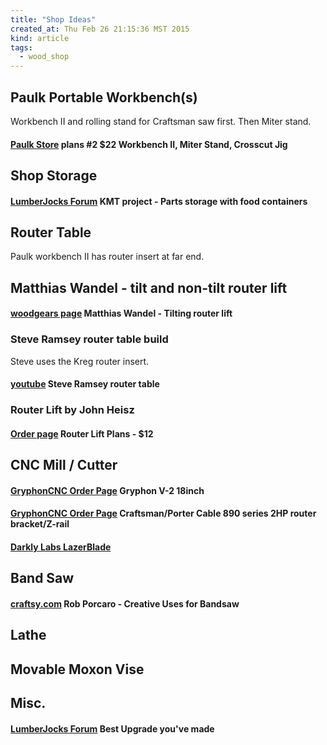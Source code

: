 ```yaml
---
title: "Shop Ideas"
created_at: Thu Feb 26 21:15:36 MST 2015
kind: article
tags:
  - wood_shop
---
```


## Paulk Portable Workbench(s)

Workbench II and rolling stand for Craftsman saw first.  Then Miter stand.

#### [Paulk Store](http://stores.modularmarket.com/paulk_homes/new-package-1-total-station-workbench-ii-and-the-crosscut-jig-p6.php) plans #2 $22 Workbench II, Miter Stand, Crosscut Jig

## Shop Storage

#### [LumberJocks Forum](http://lumberjocks.com/projects/49116) KMT project - Parts storage with food containers

## Router Table

Paulk workbench II has router insert at far end.

## Matthias Wandel - tilt and non-tilt router lift

#### [woodgears page](http://woodgears.ca/router_lift/index.html) Matthias Wandel - Tilting router lift

### Steve Ramsey router table build

Steve uses the Kreg router insert.

#### [youtube](https://www.youtube.com/watch?v=Gf5tRp35EEU) Steve Ramsey router table

### Router Lift by John Heisz

#### [Order page](http://www.ibuildit.ca/Sales/sales-4.html) Router Lift Plans - $12

## CNC Mill / Cutter

#### [GryphonCNC Order Page](http://www.gryphoncnc.com/shop/gryphon-v-1-18inch/) Gryphon V-2 18inch

#### [GryphonCNC Order Page](http://www.gryphoncnc.com/shop/craftsman-2hp-router-bracketz-rail/) Craftsman/Porter Cable 890 series 2HP router bracket/Z-rail

#### [Darkly Labs LazerBlade](http://www.darklylabs.com/)

## Band Saw

#### [craftsy.com](http://www.craftsy.com/blog/2014/08/how-to-use-a-bandsaw/) Rob Porcaro - Creative Uses for Bandsaw

## Lathe

## Movable Moxon Vise

## Misc.

#### [LumberJocks Forum](http://lumberjocks.com/topics/82257) Best Upgrade you've made

